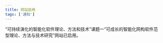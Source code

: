 ```yaml
---
title: 网站启用
tags: ['通知']
---
```


“可持续演化的智能化软件理论、方法和技术”课题一“可成长的智能化网构软件范型理论、方法与技术研究”网站已启用。

<!--more-->

